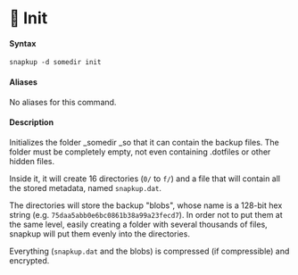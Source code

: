 # 📖 Init

#### Syntax

```
snapkup -d somedir init
```

#### Aliases

No aliases for this command.

#### Description

Initializes the folder _somedir _so that it can contain the backup files. The folder must be completely empty, not even containing .dotfiles or other hidden files.

Inside it, it will create 16 directories (`0/` to `f/`) and a file that will contain all the stored metadata, named `snapkup.dat`.

The directories will store the backup "blobs", whose name is a 128-bit hex string (e.g. `75daa5abb0e6bc0861b38a99a23fecd7`). In order not to put them at the same level, easily creating a folder with several thousands of files, snapkup will put them evenly into the directories.

Everything (`snapkup.dat` and the blobs) is compressed (if compressible) and encrypted.
